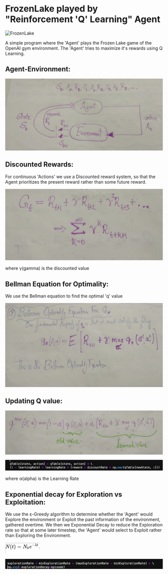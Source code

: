 # FrozenLake played by "Reinforcement 'Q' Learning" Agent

![FrozenLake](https://cdna.artstation.com/p/assets/images/images/024/892/266/medium/ofg-cgi-frozen-lake.jpg?1583871228)

A simple program where the 'Agent' plays the Frozen Lake game of the OpenAI gym environment. The 'Agent' tries to maximize it's rewards using Q Learning.


## Agent-Environment:

![Agent_Environment](/pic/0.png)

## Discounted Rewards:
For continuous 'Actions' we use a Discounted reward system, so that the Agent prioritizes the present reward rather than some future reward.

![Discount](/pic/5.png)

where γ(gamma) is the discounted value

## Bellman Equation for Optimality:

We use the Bellman equation to find the optimal 'q' value

![Bellman](/pic/6.png) 

## Updating Q value:

![Qnew](/pic/2.png) 

![QnewCode](/pic/1.png) 

where α(alpha) is the Learning Rate

## Exponential decay for Exploration vs Exploitation:
We use the ε-Greedy algorithm to determine whether the 'Agent' would Explore the environment or Exploit the past information of the environment, gathered overtime. We then we Exponential Decay to reduce the Exploration rate so that at some later timestep, the 'Agent' would select to Exploit rather than Exploring the Environment.

![ExponentialDecay](/pic/n.png)
 
![Edecay](/pic/3.png) 


  

  
